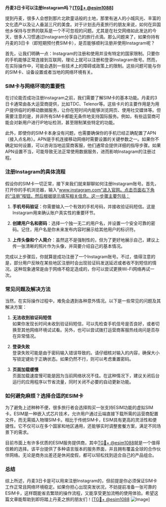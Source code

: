 **丹麦3日卡可以注册Instagram吗？[[TG💪+ @esim1088](https://t.me/s/esim1088)]**

提到丹麦，很多人会想到那片北欧童话般的土地，那里有迷人的小城风光、丰富的文化遗产以及让人垂涎三尺的美食。对于计划去丹麦旅行的朋友来说，如何在异国他乡保持与世界的联系是一个不可忽视的问题。尤其是在社交网络如此发达的今天，很多人习惯通过Instagram分享自己的旅行点滴。那么问题来了，如果你持有丹麦的3日卡（即短期预付费SIM卡），是否能够顺利注册并使用Instagram呢？

首先，让我们明确一点：Instagram的注册和使用并没有特定的国家限制。只要你的手机能够正常连接到互联网，理论上就可以注册和登录Instagram账号。然而，在实际操作中，可能会遇到一些技术上的障碍或政策上的限制。这些问题可能与你的SIM卡、设备设置或者当地的网络环境有关。

### SIM卡与网络环境的重要性

在讨论能否成功注册Instagram之前，我们需要了解SIM卡的基本功能。丹麦的3日卡通常由各大运营商提供，比如TDC、Telenor等。这些卡片的主要作用是为用户提供临时的移动数据服务，让你在短时间内能够浏览网页、使用社交媒体等。但需要注意的是，并非所有SIM卡都能无条件地支持国际服务。例如，有些运营商可能会对新用户进行IP地址检测，甚至限制某些特定的功能。

此外，即使你的SIM卡本身没有问题，也需要确保你的手机已经正确配置了APN（接入点名称）。APN是手机连接移动网络时需要设置的关键参数之一。如果你不确定如何设置，可以咨询当地运营商客服，他们通常会提供详细的指导步骤。如果APN设置不当，可能导致无法正常使用数据服务，进而影响Instagram的注册过程。

### 注册Instagram的具体流程

假设你的SIM卡一切正常，接下来我们就来聊聊如何注册Instagram账号。首先，打开你的手机浏览器，输入“www.instagram.com”进入官网。点击页面右下角的“注册”按钮，然后根据提示填写相关信息。这一步骤主要包括：

1. **手机号码验证**：你需要输入一个有效的手机号码，并接收验证码短信。这是Instagram用来确认账户真实性的重要环节。
   
2. **创建用户名和密码**：选择一个独一无二的用户名，并设置一个安全可靠的密码。记住，用户名是你未来发布内容时展示给其他用户的标识符。

3. **上传头像和个人简介**：虽然这不是强制性的，但为了更好地展示自己，建议上传一张清晰的照片作为头像，并简要介绍自己的基本情况。

完成以上步骤后，你就算是成功注册了一个Instagram账号。不过，值得注意的是，部分用户反映在某些地区注册时会出现验证码发送延迟或者收不到短信的情况。这种现象通常是由于网络不稳定造成的，你可以尝试更换Wi-Fi网络再试一次。

### 常见问题及解决方法

当然，在实际操作过程中，难免会遇到各种意外情况。以下是一些常见的问题及其解决方案：

1. **无法收到验证码短信**  
   如果你发现长时间未收到验证码短信，可以先检查手机信号是否良好，或者切换至其他网络环境试试看。另外，也可以尝试拨打运营商客服热线询问是否存在异常情况。

2. **登录失败**  
   登录失败可能是由于密码输入错误导致的。请仔细核对输入的内容，确保大小写锁定键处于正确状态。如果仍然不行，则可以考虑重置密码。

3. **页面加载缓慢**  
   页面加载速度慢可能是因为当前网络状况不佳。在这种情况下，建议关闭后台运行的应用程序以节省流量，同时关闭不必要的自动更新功能。

### 如何避免麻烦？选择合适的ESIM卡

为了避免上述种种不便，很多旅行者会选择购买一张支持ESIM功能的虚拟SIM卡。ESIM是一种嵌入式芯片技术，允许用户通过云端直接下载所需的运营商配置文件，而无需插入物理SIM卡。相比于传统SIM卡，ESIM具有更高的灵活性和便捷性。它不仅可以在多个国家和地区通用，还能够实时调整套餐方案，满足不同场景下的需求。

目前市面上有许多优质的ESIM服务提供商，其中[TG💪+ @esim1088](https://t.me/s/esim1088)就是一个值得信赖的选择。该平台提供了多种语言版本的服务界面，并且拥有覆盖全球的合作伙伴网络。无论是商务出差还是休闲度假，都可以轻松找到适合自己的产品组合。

### 总结

综上所述，丹麦3日卡是可以用来注册Instagram的，但前提是你必须保证SIM卡工作正常且网络环境稳定。如果你担心出现突发状况，不妨提前准备一张可靠的ESIM卡，这样既能省去繁琐的操作流程，又能享受更加流畅的使用体验。希望这篇文章能帮助到即将踏上丹麦之旅的朋友们！[[TG💪+ @esim1088](https://t.me/s/esim1088) ![Image](https://i.postimg.cc/4NQfJmqS/Snipaste-2025-05-13-00-14-12.png)]